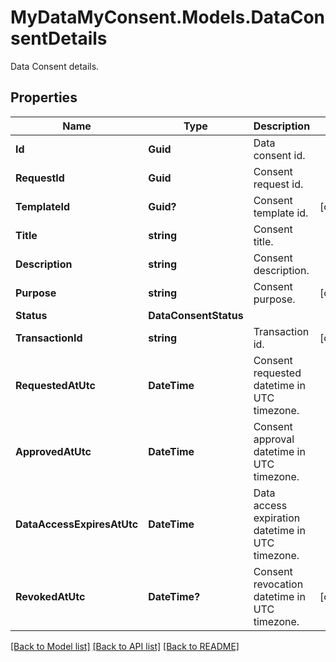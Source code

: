 # MyDataMyConsent.Models.DataConsentDetails
Data Consent details.

## Properties

Name | Type | Description | Notes
------------ | ------------- | ------------- | -------------
**Id** | **Guid** | Data consent id. | 
**RequestId** | **Guid** | Consent request id. | 
**TemplateId** | **Guid?** | Consent template id. | [optional] 
**Title** | **string** | Consent title. | 
**Description** | **string** | Consent description. | 
**Purpose** | **string** | Consent purpose. | [optional] 
**Status** | **DataConsentStatus** |  | 
**TransactionId** | **string** | Transaction id. | [optional] 
**RequestedAtUtc** | **DateTime** | Consent requested datetime in UTC timezone. | 
**ApprovedAtUtc** | **DateTime** | Consent approval datetime in UTC timezone. | 
**DataAccessExpiresAtUtc** | **DateTime** | Data access expiration datetime in UTC timezone. | 
**RevokedAtUtc** | **DateTime?** | Consent revocation datetime in UTC timezone. | [optional] 

[[Back to Model list]](../README.md#documentation-for-models) [[Back to API list]](../README.md#documentation-for-api-endpoints) [[Back to README]](../README.md)

